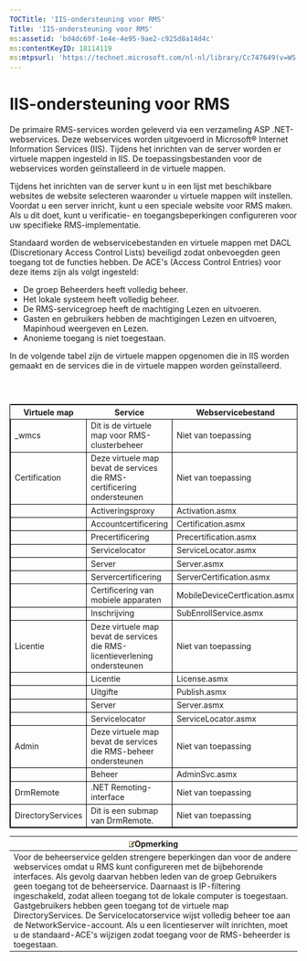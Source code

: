 ```yaml
---
TOCTitle: 'IIS-ondersteuning voor RMS'
Title: 'IIS-ondersteuning voor RMS'
ms:assetid: 'bd4dc69f-1e4e-4e95-9ae2-c925d8a14d4c'
ms:contentKeyID: 18114119
ms:mtpsurl: 'https://technet.microsoft.com/nl-nl/library/Cc747649(v=WS.10)'
---
```


IIS-ondersteuning voor RMS
==========================

De primaire RMS-services worden geleverd via een verzameling ASP .NET-webservices. Deze webservices worden uitgevoerd in Microsoft® Internet Information Services (IIS). Tijdens het inrichten van de server worden er virtuele mappen ingesteld in IIS. De toepassingsbestanden voor de webservices worden geïnstalleerd in de virtuele mappen.

Tijdens het inrichten van de server kunt u in een lijst met beschikbare websites de website selecteren waaronder u virtuele mappen wilt instellen. Voordat u een server inricht, kunt u een speciale website voor RMS maken. Als u dit doet, kunt u verificatie- en toegangsbeperkingen configureren voor uw specifieke RMS-implementatie.

Standaard worden de webservicebestanden en virtuele mappen met DACL (Discretionary Access Control Lists) beveiligd zodat onbevoegden geen toegang tot de functies hebben. De ACE's (Access Control Entries) voor deze items zijn als volgt ingesteld:

-   De groep Beheerders heeft volledig beheer.
-   Het lokale systeem heeft volledig beheer.
-   De RMS-servicegroep heeft de machtiging Lezen en uitvoeren.
-   Gasten en gebruikers hebben de machtigingen Lezen en uitvoeren, Mapinhoud weergeven en Lezen.
-   Anonieme toegang is niet toegestaan.

In de volgende tabel zijn de virtuele mappen opgenomen die in IIS worden gemaakt en de services die in de virtuele mappen worden geïnstalleerd.

###  

 
<table style="border:1px solid black;">
<colgroup>
<col width="33%" />
<col width="33%" />
<col width="33%" />
</colgroup>
<thead>
<tr class="header">
<th>Virtuele map</th>
<th>Service</th>
<th>Webservicebestand</th>
</tr>
</thead>
<tbody>
<tr class="odd">
<td style="border:1px solid black;">_wmcs</td>
<td style="border:1px solid black;">Dit is de virtuele map voor RMS-clusterbeheer</td>
<td style="border:1px solid black;">Niet van toepassing</td>
</tr>
<tr class="even">
<td style="border:1px solid black;">Certification</td>
<td style="border:1px solid black;">Deze virtuele map bevat de services die RMS-certificering ondersteunen</td>
<td style="border:1px solid black;">Niet van toepassing</td>
</tr>
<tr class="odd">
<td style="border:1px solid black;"> </td>
<td style="border:1px solid black;">Activeringsproxy</td>
<td style="border:1px solid black;">Activation.asmx</td>
</tr>
<tr class="even">
<td style="border:1px solid black;"> </td>
<td style="border:1px solid black;">Accountcertificering</td>
<td style="border:1px solid black;">Certification.asmx</td>
</tr>
<tr class="odd">
<td style="border:1px solid black;"> </td>
<td style="border:1px solid black;">Precertificering</td>
<td style="border:1px solid black;">Precertification.asmx</td>
</tr>
<tr class="even">
<td style="border:1px solid black;"> </td>
<td style="border:1px solid black;">Servicelocator</td>
<td style="border:1px solid black;">ServiceLocator.asmx</td>
</tr>
<tr class="odd">
<td style="border:1px solid black;"> </td>
<td style="border:1px solid black;">Server</td>
<td style="border:1px solid black;">Server.asmx</td>
</tr>
<tr class="even">
<td style="border:1px solid black;"> </td>
<td style="border:1px solid black;">Servercertificering</td>
<td style="border:1px solid black;">ServerCertification.asmx</td>
</tr>
<tr class="odd">
<td style="border:1px solid black;"> </td>
<td style="border:1px solid black;">Certificering van mobiele apparaten</td>
<td style="border:1px solid black;">MobileDeviceCertfication.asmx</td>
</tr>
<tr class="even">
<td style="border:1px solid black;"> </td>
<td style="border:1px solid black;">Inschrijving</td>
<td style="border:1px solid black;">SubEnrollService.asmx</td>
</tr>
<tr class="odd">
<td style="border:1px solid black;">Licentie</td>
<td style="border:1px solid black;">Deze virtuele map bevat de services die RMS-licentieverlening ondersteunen</td>
<td style="border:1px solid black;">Niet van toepassing</td>
</tr>
<tr class="even">
<td style="border:1px solid black;"> </td>
<td style="border:1px solid black;">Licentie</td>
<td style="border:1px solid black;">License.asmx</td>
</tr>
<tr class="odd">
<td style="border:1px solid black;"> </td>
<td style="border:1px solid black;">Uitgifte</td>
<td style="border:1px solid black;">Publish.asmx</td>
</tr>
<tr class="even">
<td style="border:1px solid black;"> </td>
<td style="border:1px solid black;">Server</td>
<td style="border:1px solid black;">Server.asmx</td>
</tr>
<tr class="odd">
<td style="border:1px solid black;"> </td>
<td style="border:1px solid black;">Servicelocator</td>
<td style="border:1px solid black;">ServiceLocator.asmx</td>
</tr>
<tr class="even">
<td style="border:1px solid black;">Admin</td>
<td style="border:1px solid black;">Deze virtuele map bevat de services die RMS-beheer ondersteunen</td>
<td style="border:1px solid black;">Niet van toepassing</td>
</tr>
<tr class="odd">
<td style="border:1px solid black;"> </td>
<td style="border:1px solid black;">Beheer</td>
<td style="border:1px solid black;">AdminSvc.asmx</td>
</tr>
<tr class="even">
<td style="border:1px solid black;">DrmRemote</td>
<td style="border:1px solid black;">.NET Remoting-interface</td>
<td style="border:1px solid black;">Niet van toepassing</td>
</tr>
<tr class="odd">
<td style="border:1px solid black;">DirectoryServices</td>
<td style="border:1px solid black;">Dit is een submap van DrmRemote.</td>
<td style="border:1px solid black;">Niet van toepassing</td>
</tr>
</tbody>
</table>
  
| ![](images/Cc747649.note(WS.10).gif)Opmerking                                                                                                                                                                                                                                                                                                                                                                                                                                                                                                                                                               |  
|------------------------------------------------------------------------------------------------------------------------------------------------------------------------------------------------------------------------------------------------------------------------------------------------------------------------------------------------------------------------------------------------------------------------------------------------------------------------------------------------------------------------------------------------------------------------------------------------------------------------------------------|  
| Voor de beheerservice gelden strengere beperkingen dan voor de andere webservices omdat u RMS kunt configureren met de bijbehorende interfaces. Als gevolg daarvan hebben leden van de groep Gebruikers geen toegang tot de beheerservice. Daarnaast is IP-filtering ingeschakeld, zodat alleen toegang tot de lokale computer is toegestaan. Gastgebruikers hebben geen toegang tot de virtuele map DirectoryServices. De Servicelocatorservice wijst volledig beheer toe aan de NetworkService-account. Als u een licentieserver wilt inrichten, moet u de standaard-ACE's wijzigen zodat toegang voor de RMS-beheerder is toegestaan. |
